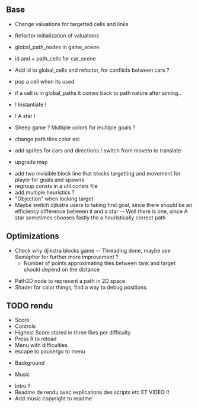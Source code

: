 ## Base
+ Change valuations for targetted cells and links
- Refactor initialization of valuations
+ global_path_nodes in game_scene
+ id and + path_cells for car_scene
+ Add id to global_cells and refactor, for conflicts between cars ?
+ pop a cell when its used
+ if a cell is in global_paths it comes back to path nature after aiming..

+ ! Instantiate !
+ ! A star !
+ Sheep game ? Multiple colors for multiple goals ?

+ change path tiles color etc
+ add sprites for cars and directions / switch from moveto to translate
+ upgrade map

* add two invisible block line that blocks targetting and movement for player for goals and spawns
* regroup consts in a util.consts file
* add multiple heuristics ?
* "Objection" when locking target
* Maybe switch djikstra users to taking first goal, since there should be an efficiency difference between it and a star
    -- Well there is one, since A star sometimes chooses fastly the a heuristically correct path


## Optimizations
+ Check why djikstra blocks game -- Threading done, maybe use Semaphor for further more improvement ?
    - Number of points approximating tiles between tank and target should depend on the distance
- Path2D node to represent a path in 2D space.
- Shader for color things, find a way to debug positions.

## TODO rendu

+ Score
+ Controls
+ Highest Score stored in three files per difficulty
+ Press R to reload
+ Menu with difficulties 
+ escape to pause/go to menu
- Background 
+ Music
- Intro ?
- Readme de rendu avec explications des scripts etc ET VIDEO !!
- Add music copyright to readme


